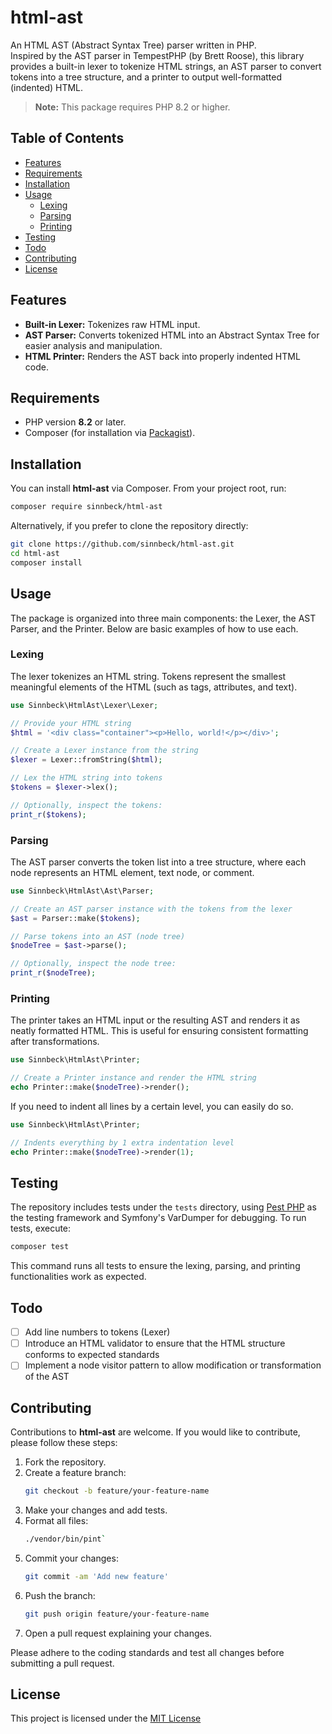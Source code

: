 # html-ast

An HTML AST (Abstract Syntax Tree) parser written in PHP.  
Inspired by the AST parser in TempestPHP (by Brett Roose), this library provides a built-in lexer to tokenize HTML strings, an AST parser to convert tokens into a tree structure, and a printer to output well-formatted (indented) HTML.

> **Note:** This package requires PHP 8.2 or higher.

## Table of Contents

- [Features](#features)
- [Requirements](#requirements)
- [Installation](#installation)
- [Usage](#usage)
    - [Lexing](#lexing)
    - [Parsing](#parsing)
    - [Printing](#printing)
- [Testing](#testing)
- [Todo](#todo)
- [Contributing](#contributing)
- [License](#license)

## Features

- **Built-in Lexer:** Tokenizes raw HTML input.
- **AST Parser:** Converts tokenized HTML into an Abstract Syntax Tree for easier analysis and manipulation.
- **HTML Printer:** Renders the AST back into properly indented HTML code.

## Requirements

- PHP version **8.2** or later.
- Composer (for installation via [Packagist](https://packagist.org/)).

## Installation

You can install **html-ast** via Composer. From your project root, run:

```bash
composer require sinnbeck/html-ast
```

Alternatively, if you prefer to clone the repository directly:

```bash
git clone https://github.com/sinnbeck/html-ast.git
cd html-ast
composer install
```

## Usage

The package is organized into three main components: the Lexer, the AST Parser, and the Printer. Below are basic examples of how to use each.

### Lexing

The lexer tokenizes an HTML string. Tokens represent the smallest meaningful elements of the HTML (such as tags, attributes, and text).

```php
use Sinnbeck\HtmlAst\Lexer\Lexer;

// Provide your HTML string
$html = '<div class="container"><p>Hello, world!</p></div>';

// Create a Lexer instance from the string
$lexer = Lexer::fromString($html);

// Lex the HTML string into tokens
$tokens = $lexer->lex();

// Optionally, inspect the tokens:
print_r($tokens);
```

### Parsing

The AST parser converts the token list into a tree structure, where each node represents an HTML element, text node, or comment.

```php
use Sinnbeck\HtmlAst\Ast\Parser;

// Create an AST parser instance with the tokens from the lexer
$ast = Parser::make($tokens);

// Parse tokens into an AST (node tree)
$nodeTree = $ast->parse();

// Optionally, inspect the node tree:
print_r($nodeTree);
```

### Printing

The printer takes an HTML input or the resulting AST and renders it as neatly formatted HTML. This is useful for ensuring consistent formatting after transformations.

```php
use Sinnbeck\HtmlAst\Printer;

// Create a Printer instance and render the HTML string
echo Printer::make($nodeTree)->render();
```

If you need to indent all lines by a certain level, you can easily do so.
```php
use Sinnbeck\HtmlAst\Printer;

// Indents everything by 1 extra indentation level
echo Printer::make($nodeTree)->render(1);
```

## Testing

The repository includes tests under the `tests` directory, using [Pest PHP](https://pestphp.com/) as the testing framework and Symfony's VarDumper for debugging. To run tests, execute:

```bash
composer test
```

This command runs all tests to ensure the lexing, parsing, and printing functionalities work as expected.

## Todo

* [ ] Add line numbers to tokens (Lexer)
* [ ] Introduce an HTML validator to ensure that the HTML structure conforms to expected standards
* [ ] Implement a node visitor pattern to allow modification or transformation of the AST

## Contributing

Contributions to **html-ast** are welcome. If you would like to contribute, please follow these steps:

1. Fork the repository.
2. Create a feature branch:
   ```bash
   git checkout -b feature/your-feature-name
   ```
3. Make your changes and add tests.
4. Format all files:
    ```bash
    ./vendor/bin/pint`
    ```
5. Commit your changes:
   ```bash
   git commit -am 'Add new feature'
   ```
6. Push the branch:
   ```bash
   git push origin feature/your-feature-name
   ```
7. Open a pull request explaining your changes.

Please adhere to the coding standards and test all changes before submitting a pull request.

## License

This project is licensed under the [MIT License](https://opensource.org/license/MIT)
